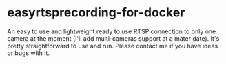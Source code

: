 # easyrtsprecording-for-docker
An easy to use and lightweight ready to use RTSP connection to only one camera at the moment (I'll add multi-cameras support at a mater date). It's pretty straightforward to use and run. Please contact me if you have ideas or bugs with it. 
